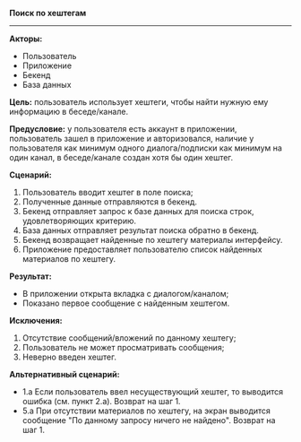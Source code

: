 **Поиск по хештегам**
* * *
**Акторы:**

- Пользователь
- Приложение
- Бекенд
- База данных

**Цель:** пользователь использует хештеги, чтобы найти нужную ему информацию в беседе/канале.

**Предусловие:** у пользователя есть аккаунт в приложении, пользователь зашел в приложение и авторизовался, наличие у пользователя как минимум одного диалога/подписки как минимум на один канал, в беседе/канале создан хотя бы один хештег.

**Сценарий:**

1. Пользователь вводит хештег в поле поиска;
2. Полученные данные отправляются в бекенд.
3. Бекенд отправляет запрос к базе данных для поиска строк, удовлетворяющих критерию.
4. База данных отправляет результат поиска обратно в бекенд.
5. Бекенд возвращает найденные по хештегу материалы интерфейсу.
6. Приложение предоставляет пользователю список найденных материалов по хештегу.

**Результат:**

- В приложении открыта вкладка с диалогом/каналом;
- Показано первое сообщение с найденным хештегом.

**Исключения:**

1. Отсутствие сообщений/вложений по данному хештегу;
2. Пользователь не может просматривать сообщения;
3. Неверно введен хештег.

**Альтернативный сценарий:**
 
- 1.a Если пользователь ввел несуществующий хештег, то выводится ошибка (см. пункт 2.a). Возврат на шаг 1.
- 5.a При отсутствии материалов по хештегу, на экран выводится сообщение "По данному запросу ничего не найдено". Возврат на шаг 1.
